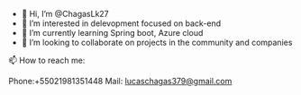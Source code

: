 - 👋 Hi, I’m @ChagasLk27
- 👀 I’m interested in delevopment focused on back-end
- 🌱 I’m currently learning Spring boot, Azure cloud
- 💞️ I’m looking to collaborate on projects in the community and companies
 
📫 How to reach me:

Phone:+55021981351448
Mail: lucaschagas379@gmail.com



<!---
ChagasLk27/ChagasLk27 is a ✨ special ✨ repository because its `README.md` (this file) appears on your GitHub profile.
You can click the Preview link to take a look at your changes.
--->
